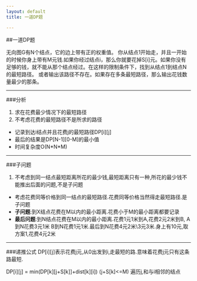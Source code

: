 ```yaml
---
layout: default
title: 一道DP题

---
```

##一道DP题

无向图G有N个结点，它的边上带有正的权重值。
你从结点1开始走，并且一开始的时候你身上带有M元钱.如果你经过结点i，那么你就要花掉S\[i\]元。如果你没有足够的钱，就不能从那个结点经过。在这样的限制条件下，找到从结点1到结点N的最短路径。 或者输出该路径不存在。如果存在多条最短路径，那么输出花钱数量最少的那条。 

---
###分析

1.  求在花费最少情况下的最短路径
2.  不考虑花费的最短路径不是所求的路径
-  记录到达i结点并且花费j的最短路径DP\[i\]\[j\]
-  最后的结果是DP\[N-1\]\[0-M\]的最小值
-  时间复杂度O\(N\*N\*M\)

---
###子问题

1.  不考虑到同一结点最短距离所花的最少钱,最短距离只有一种,所花的最少钱不能推出后面的问题,不是子问题
-  考虑花费同等价格到同一结点的最短路径.花费同等价格当然得走最短路径.是子问题
-  **子问题**:到X结点花费在M以内的最小距离.花费小于M的最小距离都要记录
-  **最后问题**:到N结点花费在M以内的最小距离.花费1元1米到A,花费2元2米到B, A到N花费3元1米 B到N花费1元1米.最后到N花费4元2米\3元3米.身上有10元,取方案1,花费4元2米

---
###递推公式
DP\[i\]\[j\]表示花费j元,从0出发到i,走最短的路.意味着花费j元只有这条路最短.

DP\[i\]\[j\] = min\(DP\[k\]\[j+S\[k\]\]+dist\[k\]\[i\]\) \(j+S\[k\]<=M\) 遍历j,和与i相邻的结点

 